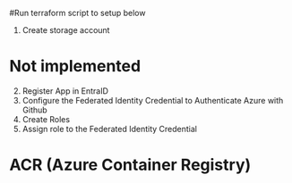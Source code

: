 #Run terraform script to setup below
1. Create storage account

# Not implemented
2. Register App in EntraID
3. Configure the Federated Identity Credential to Authenticate Azure with Github
4. Create Roles
5. Assign role to the Federated Identity Credential

# ACR (Azure Container Registry)